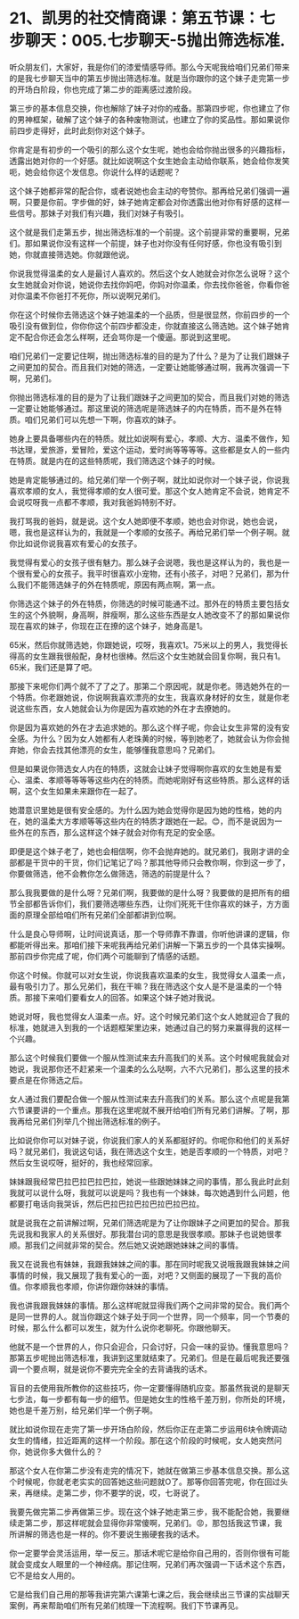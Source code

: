 # 21、凯男的社交情商课：第五节课：七步聊天：005.七步聊天-5抛出筛选标准.

听众朋友们，大家好，我是你们的漆爱情感导师。那么今天呢我给咱们兄弟们带来的是我七步聊天当中的第五步抛出筛选标准。就是当你跟你的这个妹子走完第一步的开场白阶段，你也完成了第二步的距离感过渡阶段。

第三步的基本信息交换，你也解除了妹子对你的戒备。那第四步呢，你也建立了你的男神框架，破解了这个妹子的各种废物测试，也建立了你的奖品性。那如果说你前四步走得好，此时此刻你对这个妹子。

你肯定是有初步的一个吸引的那么这个女生呢，她也会给你抛出很多的兴趣指标，透露出她对你的一个好感。就比如说啊这个女生她会主动给你联系，她会给你发笑呃，她会给你这个发信息。你说什么样的话题呢？

这个妹子她都非常的配合你，或者说她也会主动的夸赞你。那再给兄弟们强调一遍啊，只要是你前。字步做的好，妹子她肯定都会对你透露出他对你有好感的这样一些信号。那妹子对我们有兴趣，我们对妹子有吸引。

这个就是我们走第五步，抛出筛选标准的一个前提。这个前提非常的重要啊，兄弟们。那如果说你没有这样一个前提，妹子也对你没有任何好感，你也没有吸引到她，你就直接筛选她。你就跟他说。

你说我觉得温柔的女人是最讨人喜欢的。然后这个女人她就会对你怎么说呀？这个女生她就会对你说，她说你去找你妈吧，你妈对你温柔，你去找你爸爸，你看你爸对你温柔不你爸打不死你，所以说啊兄弟们。

你在这个时候你去筛选这个妹子她温柔的一个品质，但是很显然，你前四步的一个吸引没有做到位，你你你这个前四步都没走，你就直接这么筛选她。这个妹子她肯定不配合你还会怎么样啊，还会骂你是一个傻逼。那说到这里呢。

咱们兄弟们一定要记住啊，抛出筛选标准的目的是为了什么？是为了让我们跟妹子之间更加的契合。而且我们对她的筛选，一定要让她能够通过啊，我再次强调一下啊，兄弟们。

你抛出筛选标准的目的是为了让我们跟妹子之间更加的契合，而且我们对她的筛选一定要让她能够通过。那这里说的筛选呢是筛选妹子的内在特质，而不是外在特质。咱们兄弟们可以先想一下啊，你喜欢的妹子。

她身上要具备哪些内在的特质。就比如说啊有爱心，孝顺、大方、温柔不做作，知书达理，爱旅游，爱冒险，爱这个运动，爱时尚等等等等。这些都是女人的一些内在特质。就是内在的这些特质呢，我们筛选这个妹子的时候。

她是肯定能够通过的。给兄弟们举一个例子啊，就比如说你对一个妹子说，你说我喜欢孝顺的女人，我觉得孝顺的女人很可爱。那这个女人她肯定不会说，她肯定不会说哎呀我一点都不孝顺，我对我爸妈特别不好。

我打骂我的爸妈，就是说。这个女人她即便不孝顺，她也会对你说，她也会说，嗯，我也是这样认为的，我就是一个孝顺的女孩子。再给兄弟们举一个例子啊。就你比如说你说我喜欢有爱心的女孩子。

我觉得有爱心的女孩子很有魅力。那么妹子会说嗯，我也是这样认为的，我也是一个很有爱心的女孩子。我平时很喜欢小宠物，还有小孩子，对吧？兄弟们，那为什么我们不能筛选妹子的外在特质呢，原因有两点啊，第一点。

你筛选这个妹子的外在特质，你筛选的时候可能通不过。那外在的特质主要包括女生的这个外貌啊，身高啊，胖瘦啊，那么这些东西是女人她改变不了的那如果说你现在喜欢的妹子，你现在正在撩的这个妹子，她身高是1。

65米，然后你就筛选她，你跟她说，哎呀，我喜欢1。75米以上的男人，我觉得长得高的女生跟我很般配，身材也很棒。然后这个女生她就会回复你啊，我只有1。65米，我们还是算了吧。

那接下来呢你们两个就不了了之了。那第二个原因呢，就是你老。筛选她外在的一个特质。你老跟她说，你说啊我喜欢漂亮的女生，我喜欢身材好的女生，就是你老说这些东西，女人她就会认为你是因为喜欢她的外在才去撩她的。

你是因为喜欢她的外在才去追求她的。那么这个样子呢，你会让女生非常的没有安全感。为什么？因为女人她都有人老珠黄的时候，等到她老了，她就会认为你会抛弃她，你会去找其他漂亮的女生，能够懂我意思吗？兄弟们。

但是如果说你筛选女人内在的特质，这就会让妹子觉得啊你喜欢的女生她是有爱心、温柔、孝顺等等等等这些内在的特质。而她呢刚好有这些特质。那么这样的话啊，这个女生如果未来跟你在一起了。

她潜意识里她是很有安全感的。为什么因为她会觉得你是因为她的性格，她的内在，她的温柔大方孝顺等等这些内在的特质才跟她在一起。😊，而不是说因为一些外在的东西，那么这样这个妹子就会对你有充足的安全感。

即便是这个妹子老了，她也会相信啊，你不会抛弃她的。就兄弟们，我刚才讲的全部都是干货中的干货，你们记笔记了吗？那其他导师只会教你啊，你到这一步了，你要做筛选，他不会教你怎么做筛选，筛选的前提是什么？

那么我我要做的是什么呀？兄弟们啊，我要做的是什么呀？我要做的是把所有的细节全部都告诉你们，我们要筛选哪些东西，让你们死死干住你喜欢的妹子，方方面面的原理全部给咱们所有兄弟们全部都讲到位啊。

什么是良心导师啊，让时间说真话，那一个导师靠不靠谱，你听他讲课的逻辑，你都能听得出来。那咱们接下来呢我再给兄弟们讲解一下第五步的一个具体实操啊。那前四步你完成了呢，你们两个可能聊到了情感的话题。

你这个时候。你就可以对女生说，你说我喜欢温柔的女生，我觉得女人温柔一点，最有吸引力了。那么兄弟们，我在干嘛？我在筛选这个女人是不是温柔的一个特质。那接下来咱们要看女人的回答。如果这个妹子她对我说。

她说对呀，我也觉得女人温柔一点。好。这个时候兄弟们这个女人她就迎合了我的标准，她就进入到我的一个话题框架里边来，她通过自己的努力来赢得我的这样一个兴趣。

那么这个时候我们要做一个服从性测试来去升高我们的关系。这个时候呢我就会对她说，我说那你还不赶紧来一个温柔的么么哒啊，六不六兄弟们，那么这里的技术要点是在你筛选之后。

女人通过我们要配合做一个服从性测试来去升高我们的关系。那么这个点呢是我第六节课要讲的一个重点。那我在这里呢就不展开给咱们所有兄弟们讲解。了啊，那我再给兄弟们列举几个抛出筛选标准的例子。

比如说你你可以对妹子说，你说我们家人的关系都挺好的。你呢你和他们的关系好吗？就兄弟们，我说这句话，我在筛选这个女生，她是否孝顺的一个特质，对吧？然后女生说哎呀，挺好的，我也经常回家。

妹妹跟我经常巴拉巴拉巴拉巴拉，她说一些跟她妹妹之间的事情，那么我此时此刻我就可以说什么呀，我就可以说是吗？我也有一个妹妹，每次她遇到什么问题，他都要打电话向我哭诉，然后巴拉巴拉巴拉巴拉巴拉巴拉。

就是说我在之前讲解过啊，兄弟们筛选呢是为了让你跟妹子之间更加的契合。那我先说我和我家人的关系很好。那我潜台词的意思是我很孝顺。那妹子也说她很孝顺。那我们之间就非常的契合。然后她又说她跟她妹妹之间的事情。

我又在说我也有妹妹，我跟我妹妹之间的事。那在同时呢我又说哦我跟我妹妹之间事情的时候，我又展现了我有爱心的一面，对吧？又侧面的展现了一下我的高价值。你孝顺我也孝顺，你讲你跟你妹妹的事情。

我也讲我跟我妹妹的事情。那么这样呢就显得我们两个之间非常的契合。我们两个是同一世界的人。就当你跟这个妹子处于同一个世界，同一个频率，同一个节奏的时候，那么什么都可以发生，就为什么说你老聊死。你跟他聊天。

他就不是一个世界的人，你只会迎合，只会讨好，只会一味的妥协。懂我意思吗？那第五步呢抛出筛选标准，我讲到这里就结束了。兄弟们。但是在最后呢我还要强调一个要点啊，就是说你不要完完全全的去背诵我的话术。

盲目的去使用我所教你的这些技巧，你一定要懂得随机应变。那虽然我说的是聊天七步法，每一步都有每一步的细节。但是她女生的性格千差万别，你所处的环境，她也是千差万别，给兄弟们举一个例子啊。

就比如说你现在走完了第一步开场白阶段，然后你正在走第二步运用6块令牌调动女生的情绪，拉近距离的这样一个阶段。那在这个阶段的时候呢，女人她突然问你，她说你多大做什么的？

那这个女人在你第二步没有走完的情况下，她就在做第三步基本信息交换。那么这个时候呢，你就老老实实的回答她这些问题就O了。那等你回答完呢，你在回过头来，再继续。走第二步，你不要学的说，哎，七哥说了。

我要先做完第二步再做第三步。现在这个妹子她走第三步，我不能配合她，我要继续走第二步，那这样呢就会显得你非常傻啊，兄弟们。😡，那包括我这节课，我所讲解的筛选也是一样的。你不要说生搬硬套我的话术。

你一定要学会灵活运用，举一反三。那话术呢它是给你自己用的，否则你很有可能就会变成女人眼里的一个神经病。那记住啊，兄弟们再次强调一下话术这个东西，它不是给女人用的。

它是给我们自己用的那等我讲完第六课第七课之后，我会继续出三节课的实战聊天案例，再来帮助咱们所有兄弟们梳理一下流程啊。我们下节课再见。


